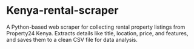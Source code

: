 # Kenya-rental-scraper
A Python-based web scraper for collecting rental property listings from Property24 Kenya. Extracts details like title, location, price, and features, and saves them to a clean CSV file for data analysis.
